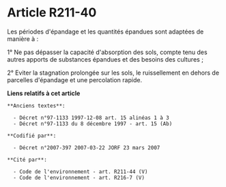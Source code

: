 # Article R211-40

Les périodes d'épandage et les quantités épandues sont adaptées de manière à :

1° Ne pas dépasser la capacité d'absorption des sols, compte tenu des autres apports de substances épandues et des besoins
des cultures ;

2° Eviter la stagnation prolongée sur les sols, le ruissellement en dehors de parcelles d'épandage et une percolation rapide.

**Liens relatifs à cet article**

	**Anciens textes**:

	  - Décret n°97-1133 1997-12-08 art. 15 alinéas 1 à 3
	  - Décret n°97-1133 du 8 décembre 1997 - art. 15 (Ab)

	**Codifié par**:

	  - Décret n°2007-397 2007-03-22 JORF 23 mars 2007

	**Cité par**:

	  - Code de l'environnement - art. R211-44 (V)
	  - Code de l'environnement - art. R216-7 (V)
